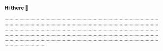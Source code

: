 ### Hi there 👋

.............................................................................................................................................................................................................................................................................................................................................................................................................................................................................................................................................................................................................................................................................